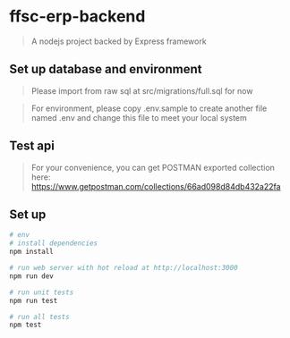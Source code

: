 # ffsc-erp-backend

> A nodejs project backed by Express framework


## Set up database and environment
> Please import from raw sql at src/migrations/full.sql for now

> For environment, please copy .env.sample to create another file named .env and
change this file to meet your local system


## Test api
> For your convenience, you can get POSTMAN exported collection here: https://www.getpostman.com/collections/66ad098d84db432a22fa

## Set up

``` bash
# env
# install dependencies
npm install

# run web server with hot reload at http://localhost:3000
npm run dev

# run unit tests
npm run test

# run all tests
npm test
```
